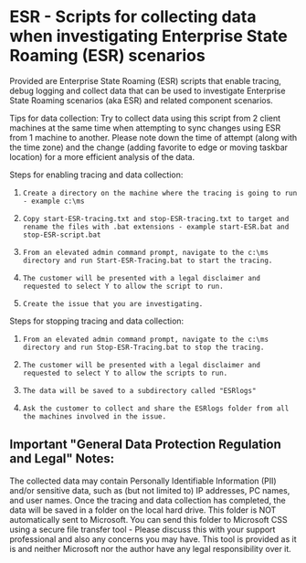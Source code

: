 # ESR - Scripts for collecting data when investigating Enterprise State Roaming (ESR) scenarios

Provided are Enterprise State Roaming (ESR) scripts that enable tracing, debug logging and collect data that can be used to investigate Enterprise State Roaming scenarios (aka ESR) and related component scenarios.

Tips for data collection:
Try to collect data using this script from 2 client machines at the same time when attempting to sync changes using ESR from 1 machine to another.
Please note down the time of attempt (along with the time zone) and the change (adding favorite to edge or moving taskbar location) for a more efficient analysis of the data.
 
Steps for enabling tracing and data collection:
1.     Create a directory on the machine where the tracing is going to run - example c:\ms
2.     Copy start-ESR-tracing.txt and stop-ESR-tracing.txt to target and rename the files with .bat extensions - example start-ESR.bat and stop-ESR-script.bat
3.     From an elevated admin command prompt, navigate to the c:\ms directory and run Start-ESR-Tracing.bat to start the tracing.
4.     The customer will be presented with a legal disclaimer and requested to select Y to allow the script to run.
5.     Create the issue that you are investigating.
 
Steps for stopping tracing and data collection:
1.     From an elevated admin command prompt, navigate to the c:\ms directory and run Stop-ESR-Tracing.bat to stop the tracing.
2.     The customer will be presented with a legal disclaimer and requested to select Y to allow the scripts to run.
3.     The data will be saved to a subdirectory called "ESRlogs"
4.     Ask the customer to collect and share the ESRlogs folder from all the machines involved in the issue.


## Important "General Data Protection Regulation and Legal" Notes:
The collected data may contain Personally Identifiable Information (PII) and/or sensitive data, such as (but not limited to) IP addresses, PC names, and user names.
Once the tracing and data collection has completed, the data will be saved in a folder on the local hard drive.
This folder is NOT automatically sent to Microsoft.
You can send this folder to Microsoft CSS using a secure file transfer tool - Please discuss this with your support professional and also any concerns you may have.
This tool is provided as it is and neither Microsoft nor the author have any legal responsibility over it.
